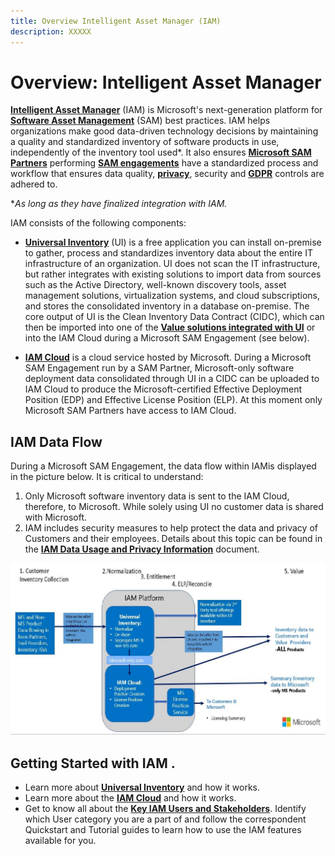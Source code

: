 ```yaml
---
title: Overview Intelligent Asset Manager (IAM)
description: XXXXX
---
```

# Overview: Intelligent Asset Manager

[**Intelligent Asset Manager**](https://aka.ms/SAMIAM) (IAM) is Microsoft's next-generation platform for [**Software Asset Management**](https://www.microsoft.com/sam) (SAM) best practices. IAM helps organizations make good data-driven technology decisions by maintaining a quality and standardized inventory of software products in use, independently of the inventory tool used*. It also ensures [**Microsoft SAM Partners**](https://www.microsoft.com/sam/programs-sampartner.aspx) performing [**SAM engagements**](https://www.microsoft.com/sam/programs-engagements.aspx) have a standardized process and workflow that ensures data quality, [**privacy**](https://privacy.microsoft.com), security and [**GDPR**](https://www.microsoft.com/it-it/trustcenter/privacy/gdpr) controls are adhered to.

**As long as they have finalized integration with IAM.*

IAM consists of the following components:

- [**Universal Inventory**](UI.md) (UI) is a free application you can install on-premise to gather, process and standardizes inventory data about the entire IT infrastructure of an organization. UI does not scan the IT infrastructure, but rather integrates with existing solutions to import data from sources such as the Active Directory, well-known discovery tools, asset management solutions, virtualization systems, and cloud subscriptions, and stores the consolidated inventory in a database on-premise. The core output of UI is the Clean Inventory Data Contract (CIDC), which can then be imported into one of the [**Value solutions integrated with UI**](https://aka.ms/samiam) or into the IAM Cloud during a Microsoft SAM Engagement (see below).

- [**IAM Cloud**](IAMCloud.md) is a cloud service hosted by Microsoft. During a Microsoft SAM Engagement run by a SAM Partner, Microsoft-only software deployment data consolidated through UI in a CIDC can be uploaded to IAM Cloud to produce the Microsoft-certified Effective Deployment Position (EDP) and Effective License Position (ELP). At this moment only Microsoft SAM Partners have access to IAM Cloud.

## IAM Data Flow

During a Microsoft SAM Engagement, the data flow within IAMis displayed in the picture below. It is critical to understand:

1. Only Microsoft software inventory data is sent to the IAM Cloud, therefore, to Microsoft. While solely using UI no customer data is shared with Microsoft.
1. IAM includes security measures to help protect the data and privacy of Customers and their employees. Details about this topic can be found in the [**IAM Data Usage and Privacy Information**](https://aka.ms/iamdatausage) document.

![Intelligent Asset Manager Data Flow](media/Full-Data-Flow-IAM-UI.jpg)

## Getting Started with IAM .

- Learn more about [**Universal Inventory**](UI.md) and how it works.  
- Learn more about the [**IAM Cloud**](IAMCloud.md) and how it works.
- Get to know all about the [**Key IAM Users and Stakeholders**](key-users.md). Identify which User category you are a part of and follow the correspondent Quickstart and Tutorial guides to learn how to use the IAM features available for you.
